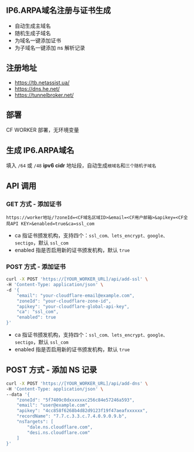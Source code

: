 ## IP6.ARPA域名注册与证书生成

- 自动生成主域名
- 随机生成子域名
- 为域名一键添加证书
- 为子域名一键添加 ns 解析记录

## 注册地址

- https://tb.netassist.ua/
- https://dns.he.net/
- https://tunnelbroker.net/

## 部署

CF WORKER 部署，无环境变量

## 生成 IP6.ARPA域名

填入 `/64` 或 `/48` **ipv6 cidr** 地址段，自动生成`根域名`和`三个随机子域名`

## API 调用

### GET 方式 - 添加证书

```
https://worker地址/?zoneId=<CF域名区域ID>&email=<CF用户邮箱>&apikey=<CF全局API KEY>&enabled=true&ca=ssl_com
```

- ca 指证书颁发机构，支持四个：`ssl_com、lets_encrypt、google、sectigo`，默认 `ssl_com`
- enabled 指是否启用新的证书颁发机构，默认 `true`

### POST 方式 - 添加证书

```bash
curl -X POST 'https://[YOUR_WORKER_URL]/api/add-ssl' \
-H 'Content-Type: application/json' \
-d '{
    "email": "your-cloudflare-email@example.com",
    "zoneId": "your-cloudflare-zone-id",
    "apikey": "your-cloudflare-global-api-key",
    "ca": "ssl_com",
    "enabled": true
}'
```

- ca 指证书颁发机构，支持四个：`ssl_com、lets_encrypt、google、sectigo`，默认 `ssl_com`
- enabled 指是否启用新的证书颁发机构，默认 `true`

## POST 方式 - 添加 NS 记录

```bash
curl -X POST 'https://[YOUR_WORKER_URL]/api/add-dns' \
-H 'Content-Type: application/json' \
--data '{
    "zoneId": "5f7409c0dxxxxxxc256c84e57246a593",
    "email": "user@example.com",
    "apikey": "4cc858f6268b4d82d9123f19f47aeafxxxxxx",
    "recordName": "7.7.c.3.3.c.7.4.0.9.0.9.b",
    "nsTargets": [
        "dale.ns.cloudflare.com",
        "desi.ns.cloudflare.com"
    ]
}'
```
